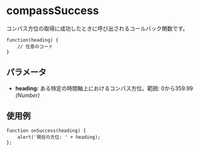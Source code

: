 compassSuccess
==============

コンパス方位の取得に成功したときに呼び出されるコールバック関数です。

    function(heading) {
        // 任意のコード
    }

パラメータ
----------

- __heading:__ ある特定の時間軸上におけるコンパス方位。範囲: 0から359.99 _(Number)_

使用例
-------

    function onSuccess(heading) {
        alert('現在の方位: ' + heading);
    };